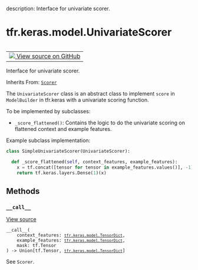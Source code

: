 description: Interface for univariate scorer.

<div itemscope itemtype="http://developers.google.com/ReferenceObject">
<meta itemprop="name" content="tfr.keras.model.UnivariateScorer" />
<meta itemprop="path" content="Stable" />
<meta itemprop="property" content="__call__"/>
</div>

# tfr.keras.model.UnivariateScorer

<!-- Insert buttons and diff -->

<table class="tfo-notebook-buttons tfo-api nocontent" align="left">
<td>
  <a target="_blank" href="https://github.com/tensorflow/ranking/tree/master/tensorflow_ranking/python/keras/model.py#L700-L764">
    <img src="https://www.tensorflow.org/images/GitHub-Mark-32px.png" />
    View source on GitHub
  </a>
</td>
</table>

Interface for univariate scorer.

Inherits From: [`Scorer`](../../../tfr/keras/model/Scorer.md)

<!-- Placeholder for "Used in" -->

The `UnivariateScorer` class is an abstract class to implement `score` in
`ModelBuilder` in tfr.keras with a univariate scoring function.

To be implemented by subclasses:

*   `_score_flattened()`: Contains the logic to do the univariate scoring on
    flattened context and example features.

Example subclass implementation:

```python
class SimpleUnivariateScorer(UnivariateScorer):

  def _score_flattened(self, context_features, example_features):
    x = tf.concat([tensor for tensor in example_features.values()], -1)
    return tf.keras.layers.Dense(1)(x)
```

## Methods

<h3 id="__call__"><code>__call__</code></h3>

<a target="_blank" href="https://github.com/tensorflow/ranking/tree/master/tensorflow_ranking/python/keras/model.py#L742-L764">View
source</a>

<pre class="devsite-click-to-copy prettyprint lang-py tfo-signature-link">
<code>__call__(
    context_features: <a href="../../../tfr/keras/model/TensorDict.md"><code>tfr.keras.model.TensorDict</code></a>,
    example_features: <a href="../../../tfr/keras/model/TensorDict.md"><code>tfr.keras.model.TensorDict</code></a>,
    mask: tf.Tensor
) -> Union[tf.Tensor, <a href="../../../tfr/keras/model/TensorDict.md"><code>tfr.keras.model.TensorDict</code></a>]
</code></pre>

See `Scorer`.
